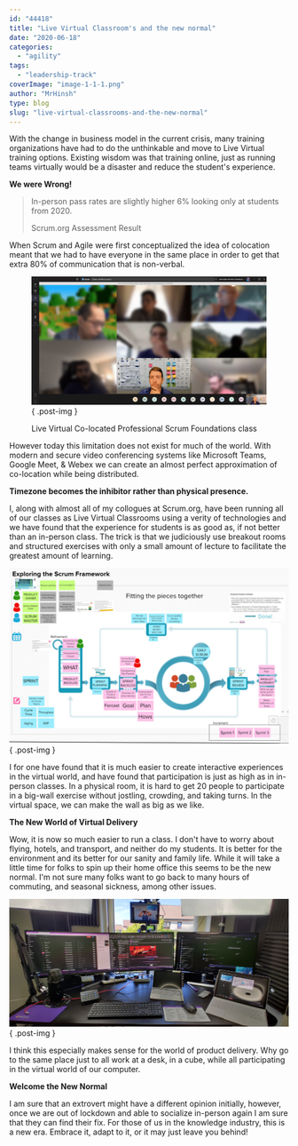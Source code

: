 ```yaml
---
id: "44418"
title: "Live Virtual Classroom's and the new normal"
date: "2020-06-18"
categories: 
  - "agility"
tags: 
  - "leadership-track"
coverImage: "image-1-1-1.png"
author: "MrHinsh"
type: blog
slug: "live-virtual-classrooms-and-the-new-normal"
---
```


With the change in business model in the current crisis, many training organizations have had to do the unthinkable and move to Live Virtual training options. Existing wisdom was that training online, just as running teams virtually would be a disaster and reduce the student's experience.

**We were Wrong!**

> In-person pass rates are slightly higher 6% looking only at students from 2020.
> 
> Scrum.org Assessment Result

When Scrum and Agile were first conceptualized the idea of colocation meant that we had to have everyone in the same place in order to get that extra 80% of communication that is non-verbal.

<figure>

![](images/image-3-1280x695-3-3.png)
{ .post-img }

<figcaption>

Live Virtual Co-located Professional Scrum Foundations class

</figcaption>

</figure>

However today this limitation does not exist for much of the world. With modern and secure video conferencing systems like Microsoft Teams, Google Meet, & Webex we can create an almost perfect approximation of co-location while being distributed.

**Timezone becomes the inhibitor rather than physical presence.**

I, along with almost all of my collogues at Scrum.org, have been running all of our classes as Live Virtual Classrooms using a verity of technologies and we have found that the experience for students is as good as, if not better than an in-person class. The trick is that we judiciously use breakout rooms and structured exercises with only a small amount of lecture to facilitate the greatest amount of learning.

![](images/image-4-1148x720-5-5.png)
{ .post-img }

I for one have found that it is much easier to create interactive experiences in the virtual world, and have found that participation is just as high as in in-person classes. In a physical room, it is hard to get 20 people to participate in a big-wall exercise without jostling, crowding, and taking turns. In the virtual space, we can make the wall as big as we like.

**The New World of Virtual Delivery**

Wow, it is now so much easier to run a class. I don't have to worry about flying, hotels, and transport, and neither do my students. It is better for the environment and its better for our sanity and family life. While it will take a little time for folks to spin up their home office this seems to be the new normal. I'm not sure many folks want to go back to many hours of commuting, and seasonal sickness, among other issues.

![](images/image-6-1280x587-8-8.png)
{ .post-img }

I think this especially makes sense for the world of product delivery. Why go to the same place just to all work at a desk, in a cube, while all participating in the virtual world of our computer.

**Welcome the New Normal**

I am sure that an extrovert might have a different opinion initially, however, once we are out of lockdown and able to socialize in-person again I am sure that they can find their fix. For those of us in the knowledge industry, this is a new era. Embrace it, adapt to it, or it may just leave you behind!


